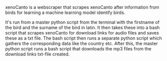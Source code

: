 xenoCanto is a webscraper that scrapes xenoCanto after information from birds for learning a machine learning model identify birds.

It's run from a master python script from the terminal with the firstname of the bird and the surname of the bird in latin.
It then takes these into a bash script that scrapes xenoCanto for download links for audio files and saves these as a txt file. The bash script then runs a separate python script which gathers the corresponding data like the country etc. After this, the master python script runs a bash script that downloads the mp3 files from the download links txt-file created.  
